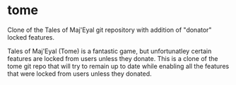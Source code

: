 tome
====

Clone of the Tales of Maj'Eyal git repository with addition of "donator" locked features. 


Tales of Maj'Eyal (Tome) is a fantastic game, but unfortunatley certain features are locked from users unless they donate. This is a clone of the tome git repo that will try to remain up to date while enabling all the features that were locked from users unless they donated. 
